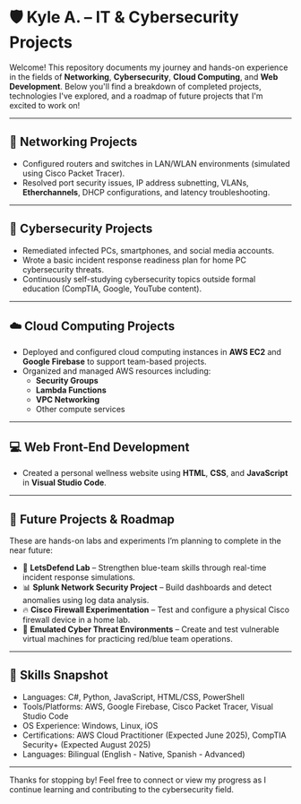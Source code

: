 # 🛡️ Kyle A. – IT & Cybersecurity Projects

Welcome! This repository documents my journey and hands-on experience in the fields of **Networking**, **Cybersecurity**, **Cloud Computing**, and **Web Development**. Below you'll find a breakdown of completed projects, technologies I've explored, and a roadmap of future projects that I'm excited to work on!

---

## 📡 Networking Projects
- Configured routers and switches in LAN/WLAN environments (simulated using Cisco Packet Tracer).
- Resolved port security issues, IP address subnetting, VLANs, **Etherchannels**, DHCP configurations, and latency troubleshooting.

---

## 🔐 Cybersecurity Projects
- Remediated infected PCs, smartphones, and social media accounts.
- Wrote a basic incident response readiness plan for home PC cybersecurity threats.
- Continuously self-studying cybersecurity topics outside formal education (CompTIA, Google, YouTube content).

---

## ☁️ Cloud Computing Projects
- Deployed and configured cloud computing instances in **AWS EC2** and **Google Firebase** to support team-based projects.
- Organized and managed AWS resources including:
  - **Security Groups**
  - **Lambda Functions**
  - **VPC Networking**
  - Other compute services

---

## 💻 Web Front-End Development
- Created a personal wellness website using **HTML**, **CSS**, and **JavaScript** in **Visual Studio Code**.

---

## 🔭 Future Projects & Roadmap
These are hands-on labs and experiments I’m planning to complete in the near future:

- 🧪 **LetsDefend Lab** – Strengthen blue-team skills through real-time incident response simulations.
- 📊 **Splunk Network Security Project** – Build dashboards and detect anomalies using log data analysis.
- 🔥 **Cisco Firewall Experimentation** – Test and configure a physical Cisco firewall device in a home lab.
- 🧨 **Emulated Cyber Threat Environments** – Create and test vulnerable virtual machines for practicing red/blue team operations.

---

## 🧠 Skills Snapshot
- Languages: C#, Python, JavaScript, HTML/CSS, PowerShell
- Tools/Platforms: AWS, Google Firebase, Cisco Packet Tracer, Visual Studio Code
- OS Experience: Windows, Linux, iOS
- Certifications: AWS Cloud Practitioner (Expected June 2025), CompTIA Security+ (Expected August 2025)
- Languages: Bilingual (English - Native, Spanish - Advanced)

---

Thanks for stopping by! Feel free to connect or view my progress as I continue learning and contributing to the cybersecurity field.
